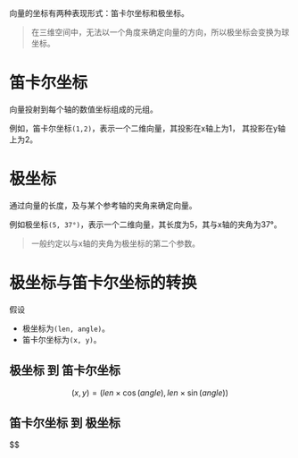 向量的坐标有两种表现形式：笛卡尔坐标和极坐标。
> 在三维空间中，无法以一个角度来确定向量的方向，所以极坐标会变换为球坐标。
# 笛卡尔坐标
向量投射到每个轴的数值坐标组成的元组。

例如，笛卡尔坐标`(1,2)`，表示一个二维向量，其投影在x轴上为1， 其投影在y轴上为2。

# 极坐标

通过向量的长度，及与某个参考轴的夹角来确定向量。

例如极坐标`(5, 37°)`，表示一个二维向量，其长度为5，其与x轴的夹角为37°。
> 一般约定以与x轴的夹角为极坐标的第二个参数。

# 极坐标与笛卡尔坐标的转换
假设
- 极坐标为`(len, angle)`。
- 笛卡尔坐标为`(x, y)`。
## 极坐标 到 笛卡尔坐标
$$
(x , y) = (len \times \cos(angle), len \times \sin(angle))
$$

## 笛卡尔坐标 到 极坐标
$$
